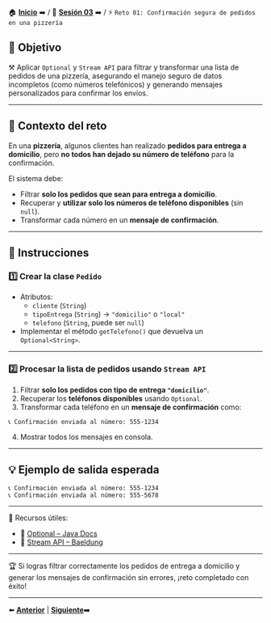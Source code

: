 🏠 [**Inicio**](../../Readme.md) ➡️ / 📖 [**Sesión 03**](../Readme.md) ➡️ / ⚡ `Reto 01: Confirmación segura de pedidos en una pizzería`

## 🎯 Objetivo

⚒️ Aplicar `Optional` y `Stream API` para filtrar y transformar una lista de pedidos de una pizzería, asegurando el manejo seguro de datos incompletos (como números telefónicos) y generando mensajes personalizados para confirmar los envíos.

---

## 🧠 Contexto del reto

En una **pizzería**, algunos clientes han realizado **pedidos para entrega a domicilio**, pero **no todos han dejado su número de teléfono** para la confirmación.  

El sistema debe:

- Filtrar **solo los pedidos que sean para entrega a domicilio**.  
- Recuperar y **utilizar solo los números de teléfono disponibles** (sin `null`).  
- Transformar cada número en un **mensaje de confirmación**.  

---

## 📝 Instrucciones

### 1️⃣ Crear la clase `Pedido`

- Atributos:
  - `cliente` (`String`)
  - `tipoEntrega` (`String`) → `"domicilio"` o `"local"`
  - `telefono` (`String`, puede ser `null`)
- Implementar el método `getTelefono()` que devuelva un `Optional<String>`.

---

### 2️⃣ Procesar la lista de pedidos usando `Stream API`

1. Filtrar **solo los pedidos con tipo de entrega `"domicilio"`**.
2. Recuperar los **teléfonos disponibles** usando `Optional`.
3. Transformar cada teléfono en un **mensaje de confirmación** como:

```
📞 Confirmación enviada al número: 555-1234
```

4. Mostrar todos los mensajes en consola.

---

## 💡 Ejemplo de salida esperada

```
📞 Confirmación enviada al número: 555-1234
📞 Confirmación enviada al número: 555-5678
```

---

📘 Recursos útiles:

- 🔗 [Optional – Java Docs](https://docs.oracle.com/javase/8/docs/api/java/util/Optional.html)  
- 🔗 [Stream API – Baeldung](https://www.baeldung.com/java-8-streams)

---

🏆 Si logras filtrar correctamente los pedidos de entrega a domicilio y generar los mensajes de confirmación sin errores, ¡reto completado con éxito!

---

⬅️ [**Anterior**](../Ejemplo-02/Readme.md) | [**Siguiente**](../Ejemplo-03/Readme.md)➡️  